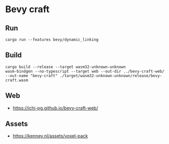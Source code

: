 # Bevy craft

## Run

```shell
cargo run --features bevy/dynamic_linking
```

## Build

```shell
cargo build --release --target wasm32-unknown-unknown
wasm-bindgen --no-typescript --target web --out-dir ../bevy-craft-web/ --out-name "bevy-craft" ./target/wasm32-unknown-unknown/release/bevy-craft.wasm
```

## Web

* <https://ichi-pg.github.io/bevy-craft-web/>

## Assets

* <https://kenney.nl/assets/voxel-pack>

